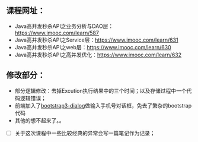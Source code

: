 ## 课程网址：
- Java高并发秒杀API之业务分析与DAO层：https://www.imooc.com/learn/587
- Java高并发秒杀API之Service层：https://www.imooc.com/learn/631
- Java高并发秒杀API之web层：https://www.imooc.com/learn/630
- Java高并发秒杀API之高并发优化：https://www.imooc.com/learn/632
## 修改部分：
- 部分逻辑修改：去掉Excution执行结果中的三个时间；以及存储过程中一个代码逻辑错误；
- 前端加入了<a href="https://github.com/nakupanda/bootstrap3-dialog">bootstrap3-dialog</a>做输入手机号对话框，免去了繁杂的bootstrap代码
- 其他的想不起来了。。
- [ ] 关于这次课程中一些比较经典的异常会写一篇笔记作为记录；

